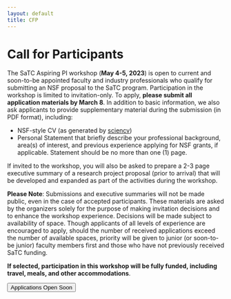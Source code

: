 ```yaml
---
layout: default
title: CFP
---
```


# Call for Participants


The SaTC Aspiring PI workshop (**May 4-5, 2023**) is open to current and soon-to-be appointed faculty and industry professionals who qualify for submitting an NSF proposal to the SaTC program. Participation in the workshop is limited to invitation-only. To apply, **please submit all application materials by March 8**. In addition to basic information, we also ask applicants to provide supplementary material during the submission (in PDF format), including:
* NSF-style CV (as generated by [sciencv](https://www.ncbi.nlm.nih.gov/sciencv/))
* Personal Statement that briefly describe your professional background, area(s) of interest, and previous experience applying for NSF grants, if applicable. Statement should be no more than one (1) page. 

If invited to the workshop, you will also be asked to prepare a 2-3 page executive summary of a research project proposal (prior to arrival) that will be developed and expanded as part of the activities during the workshop. 




**Please Note**: Submissions and executive summaries will not be made public, even in the case of accepted participants. These materials are asked by the organizers solely for the purpose of making invitation decisions and to enhance the workshop experience. Decisions will be made subject to availability of space. Though applicants of all levels of experience are encouraged to apply, should the number of received applications exceed the number of available spaces, priority will be given to junior (or soon-to-be junior) faculty members first and those who have not previously received SaTC funding.

**If selected, participation in this workshop will be fully funded, including travel, meals, and other accommodations**.

<div class="reg-link">
<a href="">
<button>Applications Open Soon</button>
</a>
</div>
